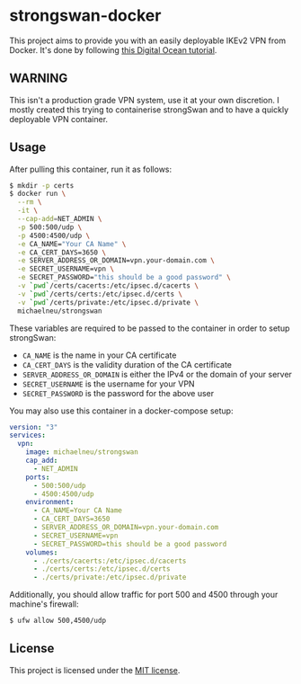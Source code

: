 # strongswan-docker

This project aims to provide you with an easily deployable IKEv2 VPN from Docker. It's done by following [this Digital Ocean tutorial](https://www.digitalocean.com/community/tutorials/how-to-set-up-an-ikev2-vpn-server-with-strongswan-on-ubuntu-18-04-2).

## WARNING

This isn't a production grade VPN system, use it at your own discretion. I mostly created this trying to containerise strongSwan and to have a quickly deployable VPN container.

## Usage

After pulling this container, run it as follows:

```bash
$ mkdir -p certs
$ docker run \
  --rm \
  -it \
  --cap-add=NET_ADMIN \
  -p 500:500/udp \
  -p 4500:4500/udp \
  -e CA_NAME="Your CA Name" \
  -e CA_CERT_DAYS=3650 \
  -e SERVER_ADDRESS_OR_DOMAIN=vpn.your-domain.com \
  -e SECRET_USERNAME=vpn \
  -e SECRET_PASSWORD="this should be a good password" \
  -v `pwd`/certs/cacerts:/etc/ipsec.d/cacerts \
  -v `pwd`/certs/certs:/etc/ipsec.d/certs \
  -v `pwd`/certs/private:/etc/ipsec.d/private \
  michaelneu/strongswan
```

These variables are required to be passed to the container in order to setup strongSwan:

- `CA_NAME` is the name in your CA certificate
- `CA_CERT_DAYS` is the validity duration of the CA certificate
- `SERVER_ADDRESS_OR_DOMAIN` is either the IPv4 or the domain of your server
- `SECRET_USERNAME` is the username for your VPN
- `SECRET_PASSWORD` is the password for the above user

You may also use this container in a docker-compose setup:

```yaml
version: "3"
services:
  vpn:
    image: michaelneu/strongswan
    cap_add:
      - NET_ADMIN
    ports:
      - 500:500/udp
      - 4500:4500/udp
    environment:
      - CA_NAME=Your CA Name
      - CA_CERT_DAYS=3650
      - SERVER_ADDRESS_OR_DOMAIN=vpn.your-domain.com
      - SECRET_USERNAME=vpn
      - SECRET_PASSWORD=this should be a good password
    volumes:
      - ./certs/cacerts:/etc/ipsec.d/cacerts
      - ./certs/certs:/etc/ipsec.d/certs
      - ./certs/private:/etc/ipsec.d/private
```

Additionally, you should allow traffic for port 500 and 4500 through your machine's firewall:

```bash
$ ufw allow 500,4500/udp
```

## License

This project is licensed under the [MIT license](LICENSE).
